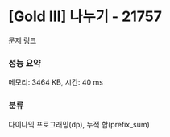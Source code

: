 # [Gold III] 나누기 - 21757 

[문제 링크](https://www.acmicpc.net/problem/21757) 

### 성능 요약

메모리: 3464 KB, 시간: 40 ms

### 분류

다이나믹 프로그래밍(dp), 누적 합(prefix_sum)

